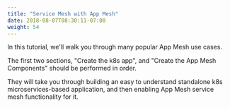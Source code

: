 ```yaml
---
title: "Service Mesh with App Mesh"
date: 2018-08-07T08:30:11-07:00
weight: 54
---
```


In this tutorial, we'll walk you through many popular App Mesh use cases.  

The first two sections, "Create the k8s app", and "Create the App Mesh Components" should be performed in order.  

They will take you through building an easy to understand standalone k8s microservices-based application, and then enabling App Mesh service mesh functionality for it.  
